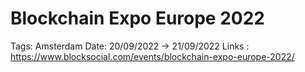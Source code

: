 # Blockchain Expo Europe 2022

Tags: Amsterdam
Date: 20/09/2022 → 21/09/2022
Links : https://www.blocksocial.com/events/blockchain-expo-europe-2022/